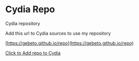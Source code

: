 # Cydia Repo

Cydia repository

Add this url to Cydia sources to use my repository

[https://gebeto.github.io/repo](https://gebeto.github.io/repo)

[Click to Add repo to Cydia](cydia://url/https://cydia.saurik.com/api/share#?source=https://gebeto.github.io/repo)
